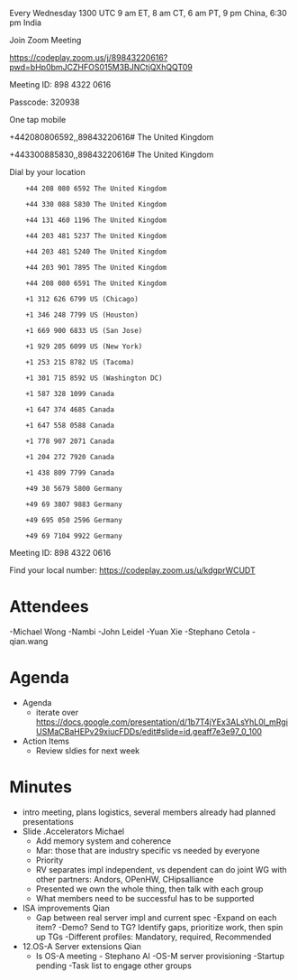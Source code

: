 Every Wednesday 1300 UTC 9 am ET, 8 am CT, 6 am PT, 9 pm China, 6:30 pm India 

Join Zoom Meeting 

https://codeplay.zoom.us/j/89843220616?pwd=bHp0bmJCZHFOS015M3BJNCtjQXhQQT09 

Meeting ID: 898 4322 0616 

Passcode: 320938 

One tap mobile 

+442080806592,,89843220616# The United Kingdom 

+443300885830,,89843220616# The United Kingdom 

Dial by your location 

        +44 208 080 6592 The United Kingdom 
        
        +44 330 088 5830 The United Kingdom 
        
        +44 131 460 1196 The United Kingdom 
        
        +44 203 481 5237 The United Kingdom 
        
        +44 203 481 5240 The United Kingdom 
        
        +44 203 901 7895 The United Kingdom 
        
        +44 208 080 6591 The United Kingdom 
        
        +1 312 626 6799 US (Chicago) 
        
        +1 346 248 7799 US (Houston) 
        
        +1 669 900 6833 US (San Jose) 
        
        +1 929 205 6099 US (New York) 
        
        +1 253 215 8782 US (Tacoma) 
        
        +1 301 715 8592 US (Washington DC) 
        
        +1 587 328 1099 Canada 
        
        +1 647 374 4685 Canada 
        
        +1 647 558 0588 Canada 
        
        +1 778 907 2071 Canada 
        
        +1 204 272 7920 Canada 
        
        +1 438 809 7799 Canada 
        
        +49 30 5679 5800 Germany 
        
        +49 69 3807 9883 Germany 
        
        +49 695 050 2596 Germany 
        
        +49 69 7104 9922 Germany 

Meeting ID: 898 4322 0616 

Find your local number: https://codeplay.zoom.us/u/kdgprWCUDT 


# Attendees
-Michael Wong
-Nambi
-John Leidel
-Yuan Xie
-Stephano Cetola
-qian.wang



# Agenda

- Agenda
  - iterate over https://docs.google.com/presentation/d/1b7T4jYEx3ALsYhL0l_mRgiUSMaCBaHEPv29xiucFDDs/edit#slide=id.geaff7e3e97_0_100
- Action Items
  - Review sldies for next week

# Minutes

- intro meeting, plans logistics, several members already had planned presentations
- Slide .Accelerators Michael
  - Add memory system and coherence
  - Mar: those that are industry specific vs needed by everyone
  - Priority
  - RV separates  impl independent, vs dependent can do joint WG with other partners: Andors, OPenHW, CHipsalliance
  - Presented we own the whole thing, then talk with each group
  - What members need to be successful has to be supported
- ISA improvements Qian
  - Gap between real server impl and current spec
  -Expand on each item?
  -Demo? Send to TG? Identify gaps, prioritize work, then spin up TGs
  -Different profiles: Mandatory, required, Recommended
- 12.OS-A Server extensions Qian
  - Is OS-A meeting - Stephano AI
  -OS-M server provisioning
  -Startup pending
  -Task list to engage other groups
